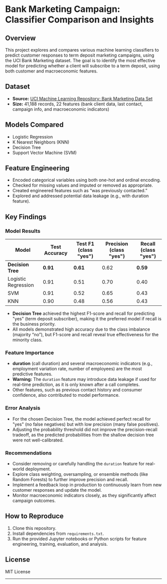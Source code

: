 # Bank Marketing Campaign: Classifier Comparison and Insights

## Overview

This project explores and compares various machine learning classifiers to predict customer responses to term deposit marketing campaigns, using the UCI Bank Marketing dataset. The goal is to identify the most effective model for predicting whether a client will subscribe to a term deposit, using both customer and macroeconomic features.

## Dataset

- **Source:** [UCI Machine Learning Repository: Bank Marketing Data Set](https://archive.ics.uci.edu/ml/datasets/Bank+Marketing)
- **Size:** 41,188 records, 22 features (bank client data, last contact, campaign info, and macroeconomic indicators)

## Models Compared

- Logistic Regression
- K Nearest Neighbors (KNN)
- Decision Tree
- Support Vector Machine (SVM)

## Feature Engineering

- Encoded categorical variables using both one-hot and ordinal encoding.
- Checked for missing values and imputed or removed as appropriate.
- Created engineered features such as “was previously contacted.”
- Explored and addressed potential data leakage (e.g., with duration feature).

## Key Findings

### Model Results

| Model                | Test Accuracy | Test F1 (class "yes") | Precision (class "yes") | Recall (class "yes") |
|----------------------|--------------|-----------------------|-------------------------|----------------------|
| **Decision Tree**    | **0.91**     | **0.61**              | 0.62                    | **0.59**             |
| Logistic Regression  | 0.91         | 0.51                  | 0.70                    | 0.40                 |
| SVM                  | 0.91         | 0.52                  | 0.65                    | 0.43                 |
| KNN                  | 0.90         | 0.48                  | 0.56                    | 0.43                 |

- **Decision Tree** achieved the highest F1-score and recall for predicting "yes" (term deposit subscriber), making it the preferred model if recall is the business priority.
- All models demonstrated high accuracy due to the class imbalance (majority “no”), but F1-score and recall reveal true effectiveness for the minority class.

### Feature Importance

- **duration** (call duration) and several macroeconomic indicators (e.g., employment variation rate, number of employees) are the most predictive features.
- **Warning:** The `duration` feature may introduce data leakage if used for real-time prediction, as it is only known after a call completes.
- Other features, such as previous contact history and consumer confidence, also contributed to model performance.

### Error Analysis

- For the chosen Decision Tree, the model achieved perfect recall for "yes" (no false negatives) but with low precision (many false positives).
- Adjusting the probability threshold did not improve the precision-recall tradeoff, as the predicted probabilities from the shallow decision tree were not well-calibrated.

### Recommendations

- Consider removing or carefully handling the `duration` feature for real-world deployment.
- Explore class weighting, oversampling, or ensemble methods (like Random Forests) to further improve precision and recall.
- Implement a feedback loop in production to continuously learn from new customer responses and update the model.
- Monitor macroeconomic indicators closely, as they significantly affect campaign outcomes.

## How to Reproduce

1. Clone this repository.
2. Install dependencies from `requirements.txt`.
3. Run the provided Jupyter notebooks or Python scripts for feature engineering, training, evaluation, and analysis.

## License

MIT License

---


